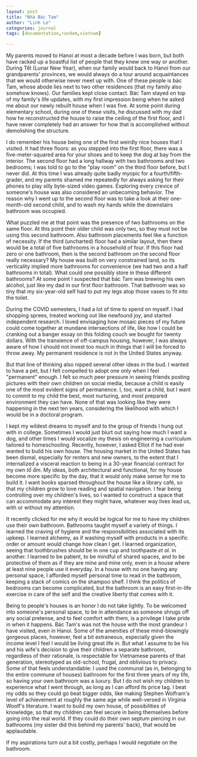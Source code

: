 ```yaml
---
layout: post
title: "Nhà Bác Tam"
author: "Linh Le"
categories: journal
tags: [documentation,random,vietnam]

---
```

My parents moved to Hanoi at most a decade before I was born, but both have racked up a boastful list of people that they knew one way or another. During Tết (Lunar New Year), when our family would back to Hanoi from our grandparents' provinces, we would always do a tour around acquaintances that we would otherwise never meet up with. One of these people is bác Tam, whose abode lies next to two other residences (that my family also somehow knows). Our families kept close contact. Bác Tam stayed on top of my family's life updates, with my first impression being when he asked me about our newly rebuilt house when I was five. At some point during elementary school, during one of these visits, he discussed with my dad how he reconstructed the house to raise the ceiling of the first floor, and I have never completely had an answer for how that is accomplished without demolishing the structure.

I do remember his house being one of the first weirdly nice houses that I visited. It had three floors: as you stepped into the first floor, there was a five-meter-squared area for your shoes and to keep the dog at bay from the interior. The second floor had a long hallway with two bathrooms and two bedrooms; I was told to go to the "play room" on the third floor before, but I never did. At this time I was already quite badly myopic for a fourth/fifth-grader, and my parents shamed me repeatedly for always asking for their phones to play silly byte-sized video games. Exploring every crevice of someone's house was also considered an unbecoming behavior. The reason why I went up to the second floor was to take a look at their one-month-old second child, and to wash my hands while the downstairs bathroom was occupied.

What puzzled me at that point was the presence of two bathrooms on the same floor. At this point their older child was only two, so they must not be using this second bathroom. Also bathroom placements feel like a function of necessity. If the third (uncharted) floor had a similar layout, then there would be a total of five bathrooms in a household of four. If this floor had zero or one bathroom, then is the second bathroom on the second floor really necessary? My house was built on very constrained land, so its verticality implied more bathrooms for convenience (we had two and a half bathrooms in total). What could one possibly store in these different bathrooms? At some point I suspected that bác Tam was brewing his own alcohol, just like my dad in our first floor bathroom. That bathroom was so tiny that my six-year-old self had to put my legs atop those vases to fit into the toilet.

During the COVID semesters, I had a lot of time to spend on myself. I had shopping sprees, treated working out like newfound joy, and started independent research. I loved envisaging how mosaic pieces of my future could come together at mundane intersections of life, like how I could be cranking out a banger essay on this folding couch we bought for twenty dollars. With the transience of off-campus housing, however, I was always aware of how I should not invest too much in things that I will be forced to throw away. My permanent residence is not in the United States anyway.

But that line of thinking also nipped several other ideas in the bud. I wanted to have a pet, but I felt compelled to adopt one only when I feel "permanent" enough. I felt so much peer pressure in seeing friends posting pictures with their own children on social media, because a child is easily one of the most evident signs of permanence. I, too, want a child, but I want to commit to my child the best, most nurturing, and most prepared environment they can have. None of that was looking like they were happening in the next ten years, considering the likelihood with which I would be in a doctoral program.

I kept my wildest dreams to myself and to the group of friends I hung out with in college. Sometimes I would just blurt out saying how much I want a dog, and other times I would vocalize my thesis on engineering a curriculum tailored to homeschooling. Recently, however, I asked Elliot if he had ever wanted to build his own house. The housing market in the United States has been dismal, especially for renters and new owners, to the extent that I internalized a visceral reaction to being in a 30-year financial contract for my own <em>tổ ấm</em>. My ideas, both architectural and functional, for my house become more specific by the day, that it would only make sense for me to build it. I want books sparsed throughout the house like a library café, so that my children grow to love reading and spatial navigation. I fear being controlling over my children's lives, so I wanted to construct a space that can accommodate any interest they might have, whatever way lives lead us, with or without my attention.

It recently clicked for me why it would be logical for me to have my children use their own bathroom. Bathrooms taught myself a variety of things. I learned the craving of hygiene and the responsibilities associated with its upkeep. I learned alchemy, as if washing myself with products in a specific order or amount would change how clean I get. I learned organization, seeing that toothbrushes should be in one cup and toothpaste <em>et al.</em> in another. I learned to be patient, to be mindful of shared spaces, and to be protective of them as if they are mine and mine only, even in a house where at least nine people use it everyday. In a house with no one having any personal space, I afforded myself personal time to read in the bathroom, keeping a stack of comics on the shampoo shelf. I think the politics of bedrooms can become complicated, but the bathroom is an easy first-in-life exercise in care of the self and the creative liberty that comes with it.

Being to people's houses is an honor I do not take lightly. To be welcomed into someone's personal space, to be in attendance as someone shrugs off any social pretense, and to feel comfort with them, is a privilege I take pride in when it happens. Bác Tam's was not the house with the most grandeur I have visited, even in Hanoi. Some of the amenities of these mind-blowingly gorgeous places, however, feel a bit extraneous, especially given the income level I feel I would be living great life in. But what I assume to be his and his wife's decision to give their children a separate bathroom, regardless of their rationale, is respectable for Vietnamese parents of that generation, stereotyped as old-school, frugal, and oblivious to privacy. Some of that feels understandable: I used the communal (as in, belonging to the entire commune of houses) bathroom for the first three years of my life, so having your own bathroom was a luxury. But I do not wish my children to experience what I went through, as long as I can afford its price tag. I beat my odds so they could go beat bigger odds, like making Stephen Wolfram's level of achievement at roughly the same age while well-versed in Virginia Woolf's literature. I want to build my own house, of possibilities of knowledge, so that my children can feel secure in being themselves before going into the real world. If they could do their own septum piercing in our bathrooms (my sister did this behind my parents' back), that would be applaudable.

If my aspirations turn out a bit costly, perhaps I would negotiate on the bathroom.